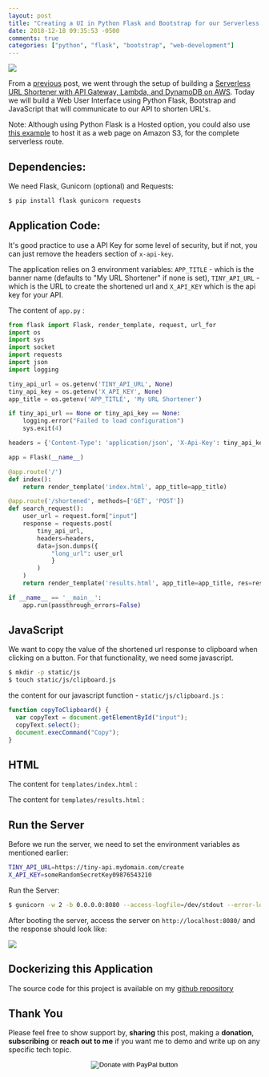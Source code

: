 ```yaml
---
layout: post
title: "Creating a UI in Python Flask and Bootstrap for our Serverless URL Shortener"
date: 2018-12-18 09:35:53 -0500
comments: true
categories: ["python", "flask", "bootstrap", "web-development"]
---
```


![](https://objects.ruanbekker.com/assets/images/python-flask.png)

From a [previous](https://blog.ruanbekker.com/blog/2018/11/30/how-to-setup-a-serverless-url-shortener-with-api-gateway-lambda-and-dynamodb-on-aws/) post, we went through the setup of building a [Serverless URL Shortener with API Gateway, Lambda, and DynamoDB on AWS](https://blog.ruanbekker.com/blog/2018/11/30/how-to-setup-a-serverless-url-shortener-with-api-gateway-lambda-and-dynamodb-on-aws/). Today we will build a Web User Interface using Python Flask, Bootstrap and JavaScript that will communicate to our API to shorten URL's.

Note: Although using Python Flask is a Hosted option, you could also use [this example](https://s3-us-west-2.amazonaws.com/sha-public-us-west-2/URLShortener/index.html) to host it as a web page on Amazon S3, for the complete serverless route. 

## Dependencies:

We need Flask, Gunicorn (optional) and Requests:

```bash
$ pip install flask gunicorn requests
```

## Application Code:

It's good practice to use a API Key for some level of security, but if not, you can just remove the headers section of `x-api-key`. 

The application relies on 3 environment variables: `APP_TITLE` - which is the banner name (defaults to "My URL Shortener" if none is set), `TINY_API_URL` - which is the URL to create the shortened url and `X_API_KEY` which is the api key for your API.

The content of `app.py` :

```python
from flask import Flask, render_template, request, url_for
import os
import sys
import socket
import requests
import json
import logging

tiny_api_url = os.getenv('TINY_API_URL', None)
tiny_api_key = os.getenv('X_API_KEY', None)
app_title = os.getenv('APP_TITLE', 'My URL Shortener')

if tiny_api_url == None or tiny_api_key == None:
    logging.error("Failed to load configuration")
    sys.exit(4)

headers = {'Content-Type': 'application/json', 'X-Api-Key': tiny_api_key}

app = Flask(__name__)

@app.route('/')
def index():
    return render_template('index.html', app_title=app_title)

@app.route('/shortened', methods=['GET', 'POST'])
def search_request():
    user_url = request.form["input"]
    response = requests.post(
        tiny_api_url,
        headers=headers,
        data=json.dumps({
            "long_url": user_url
            }
        )
    )
    return render_template('results.html', app_title=app_title, res=response.content )

if __name__ == '__main__':
    app.run(passthrough_errors=False)
```

## JavaScript

We want to copy the value of the shortened url response to clipboard when clicking on a button. For that functionality, we need some javascript. 

```bash
$ mkdir -p static/js
$ touch static/js/clipboard.js
```

the content for our javascript function - `static/js/clipboard.js` :

```javascript
function copyToClipboard() {
  var copyText = document.getElementById("input");
  copyText.select();
  document.execCommand("Copy");
}
```

## HTML

The content for `templates/index.html` :

<script src="https://gist.github.com/ruanbekker/0c12fd81c94dc9019641dd536d704519.js"></script>

The content for `templates/results.html` :

<script src="https://gist.github.com/ruanbekker/01e27db70d4a2f60393b927697b2ca57.js"></script>

## Run the Server

Before we run the server, we need to set the environment variables as mentioned earlier:

```bash
TINY_API_URL=https://tiny-api.mydomain.com/create
X_API_KEY=someRandomSecretKey09876543210
```

Run the Server:

```bash
$ gunicorn -w 2 -b 0.0.0.0:8080 --access-logfile=/dev/stdout --error-log=/dev/stderr app:app
```

After booting the server, access the server on `http://localhost:8080/` and the response should look like:

![](https://user-images.githubusercontent.com/567298/50162763-c5c16e80-02e7-11e9-8744-a4c3c3c51f8e.png)

## Dockerizing this Application

The source code for this project is available on my [github repository](https://github.com/ruanbekker/flask-url-shortener-ui)

## Thank You

Please feel free to show support by, **sharing** this post, making a **donation**, **subscribing** or **reach out to me** if you want me to demo and write up on any specific tech topic.

<center>
<form action="https://www.paypal.com/cgi-bin/webscr" method="post" target="_top">
<input type="hidden" name="cmd" value="_s-xclick" />
<input type="hidden" name="hosted_button_id" value="W7CBGYTCWGANQ" />
<input type="image" src="https://user-images.githubusercontent.com/567298/49853901-461c3700-fdf1-11e8-9d80-8a424a3173af.png" border="0" name="submit" title="PayPal - The safer, easier way to pay online!" alt="Donate with PayPal button" />
</form>
</center>

<br>

<script type="text/javascript">
  ( function() {
    if (window.CHITIKA === undefined) { window.CHITIKA = { 'units' : [] }; };
    var unit = {"calltype":"async[2]","publisher":"rbekker87","width":728,"height":90,"sid":"Chitika Default"};
    var placement_id = window.CHITIKA.units.length;
    window.CHITIKA.units.push(unit);
    document.write('<div id="chitikaAdBlock-' + placement_id + '"></div>');
}());
</script>
<script type="text/javascript" src="//cdn.chitika.net/getads.js" async></script>


